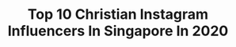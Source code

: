 ---
title: Top 10 Christian Instagram Influencers In Singapore In 2020
description: >-
  Find top christian Instagram influencers in Singapore in 2020. Most popular hashtags: #stayhome #sgunited #jordintanfc.
platform: Instagram
hits: 9
text_top: Discover the top-rated Instagram influencers on inBeat.
text_bottom: Our search engine aggregates 9 Instagram influencers like this in Singapore for you to contact.
profiles:
  - username: "ckoh_official"
    fullname: >-
      
    bio: >-
      RJC/SMU | Modelling | Entrepreneur | Owner @Odyssea.Sg 🇸🇬 Upfront Models📍 🇭🇰 Quest Models Aesthetics:@onlyaestheticssg 📩 christiankohsg@gmail.com
    location: "Singapore"
    followers: 9275
    engagement: 435
    commentsToLikes: 0.047097
    id: ck5hhfudp804v0i117cua5kr8
    verified: false
    hashtags: "#gssfashionshow, #2018, #questmodels, #cathaypacific"
  - username: "wantingw"
    fullname: >-
      W A N T I N G
    bio: >-
      Wife to @nd_lim Mama to @christianlim.fk #ndwtcl Christian’s One Year Old party 👇🏻
    location: "Singapore"
    followers: 24027
    engagement: 257
    commentsToLikes: 0.047102
    id: ck55vgf3vetlg0i11xuq2f9zj
    verified: false
    hashtags: "#mothersday, #ndwtcl, #cny, #cny2020"
  - username: "ohohlawrence"
    fullname: >-
      Lawrence Wong 王冠逸
    bio: >-
      代表作品：延禧攻略，楼下女友请签收，海洋之城（待播） 音乐作品：大好青年，信教育，Hi & Bye，于是 weibo: 王冠逸Lawrence facebook: lawrencewongofficialpage
    location: "Singapore"
    followers: 351480
    engagement: 348
    commentsToLikes: 0.013779
    id: ck13d5ze63u8c0i19qkm6553k
    verified: true
    hashtags: "#iqiyioriginal, #thestoryofyanxipalace, #fendifw20, #lwmediacoverage"
  - username: "glenngoh"
    fullname: >-
      Glenn Goh
    bio: >-
      DM for collaborations. 📍🇸🇬
    location: "Singapore"
    followers: 20367
    engagement: 322
    commentsToLikes: 0.045814
    id: ck8sxjwbtho1y0j78lazjbpgs
    verified: false
    hashtags: "#burberry, #vestiairecollective, #wooyoungmi, #versace"
  - username: "elsonyeo"
    fullname: >-
      Ⓐ Elson Yeo Singapore Ⓐ
    bio: >-
      Guerilla Graduate/Nightmare Son/Tattooer+owner of thINK Tattoo 14 Scotts Road Far East Plaza #02-65 S228213 www.thinktattoo.org 📧 Thinkelson@Gmail.com
    location: "Singapore"
    followers: 10282
    engagement: 59
    commentsToLikes: 0.028327
    id: ck6u3clbdx11h0j71loeu3p5i
    verified: false
    hashtags: "#pleaserespectyourselfanddontfriggincopythiscustomdesign, #freehandtattoo, #sgtattoo, #watercolortattoo"
  - username: "applehong"
    fullname: >-
      Apple Hong 洪乙心
    bio: >-
      𝘎𝘰𝘰𝘥 𝘏𝘦𝘢𝘭𝘵𝘩 𝘎𝘰𝘰𝘥 𝘍𝘰𝘰𝘥 𝘎𝘰𝘰𝘥 𝘓𝘪𝘧𝘦💃 @ilash.sg code: APPLEHONG20 🛍Bazaar sale registration🛍 https://app.acuityscheduling.com/schedule.php?owner=19895993
    location: "Singapore"
    followers: 56870
    engagement: 103
    commentsToLikes: 0.061137
    id: ck5qd6r84u34r0i11u9fsig2r
    verified: true
    hashtags: "#throwback, #sgunited, #stayhome, #blessed"
  - username: "felicia_yael"
    fullname: >-
      B A L I  B O O 🌴
    bio: >-
      Made in Bali ☀️ | 📍Bali-Sydney So what’s for breakfast? 💌 Collabs: feliciayael2903@gmail.com 👻 Sc: felicia_yael
    location: "Singapore"
    followers: 7319
    engagement: 778
    commentsToLikes: 0.020821
    id: ck6tukpqygw1a0j711ydyw1ad
    verified: false
    hashtags: "#glowupchallenge, #halloween2020"
  - username: "foodirectory.sg"
    fullname: >-
      Christine • #foodirectorysg
    bio: >-
      📍Singapore Wandering gastronaut 💫 • 📝 sg.foodirectory@gmail.com
    location: "Singapore"
    followers: 16393
    engagement: 294
    commentsToLikes: 0.069530
    id: ck5zwkfy86a480i14zy68ci4y
    verified: false
    hashtags: "#foodirectorysg, #violetoonsingapore, #cqtogether, #lafolie1111"
  - username: "jordintanjojo"
    fullname: >-
      Jordin Tan
    bio: >-
      ⏳⏳🍎 YouTube : Jordin Tan Facebook : Jordin Tan ⬇️ New Video is out ⬇️
    location: "Singapore"
    followers: 10623
    engagement: 1179
    commentsToLikes: 0.020154
    id: ck5c8r7v0a2lu0i11a3az0ot0
    verified: false
    hashtags: "#ilovesinging, #stayhome, #imcrockwithus, #imcgroupasia"
---